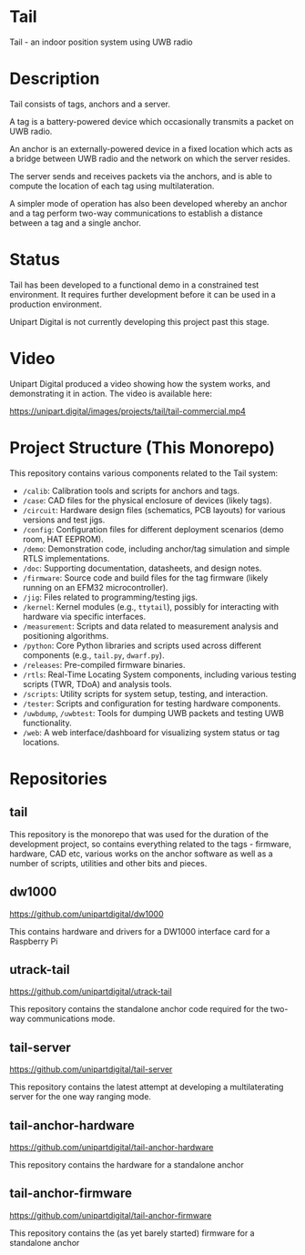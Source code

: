 # Tail
Tail - an indoor position system using UWB radio

# Description

Tail consists of tags, anchors and a server.

A tag is a battery-powered device which occasionally transmits a packet on UWB radio.

An anchor is an externally-powered device in a fixed location which acts as a bridge between UWB radio and the network on which the server resides.

The server sends and receives packets via the anchors, and is able to compute the location of each tag using multilateration.

A simpler mode of operation has also been developed whereby an anchor and a tag perform two-way communications to establish a distance between a tag and a single anchor.

# Status

Tail has been developed to a functional demo in a constrained test environment. It requires further development before it can be used in a production environment.

Unipart Digital is not currently developing this project past this stage.

# Video

Unipart Digital produced a video showing how the system works, and demonstrating it in action. The video is available here:

https://unipart.digital/images/projects/tail/tail-commercial.mp4


# Project Structure (This Monorepo)

This repository contains various components related to the Tail system:

*   `/calib`: Calibration tools and scripts for anchors and tags.
*   `/case`: CAD files for the physical enclosure of devices (likely tags).
*   `/circuit`: Hardware design files (schematics, PCB layouts) for various versions and test jigs.
*   `/config`: Configuration files for different deployment scenarios (demo room, HAT EEPROM).
*   `/demo`: Demonstration code, including anchor/tag simulation and simple RTLS implementations.
*   `/doc`: Supporting documentation, datasheets, and design notes.
*   `/firmware`: Source code and build files for the tag firmware (likely running on an EFM32 microcontroller).
*   `/jig`: Files related to programming/testing jigs.
*   `/kernel`: Kernel modules (e.g., `ttytail`), possibly for interacting with hardware via specific interfaces.
*   `/measurement`: Scripts and data related to measurement analysis and positioning algorithms.
*   `/python`: Core Python libraries and scripts used across different components (e.g., `tail.py`, `dwarf.py`).
*   `/releases`: Pre-compiled firmware binaries.
*   `/rtls`: Real-Time Locating System components, including various testing scripts (TWR, TDoA) and analysis tools.
*   `/scripts`: Utility scripts for system setup, testing, and interaction.
*   `/tester`: Scripts and configuration for testing hardware components.
*   `/uwbdump`, `/uwbtest`: Tools for dumping UWB packets and testing UWB functionality.
*   `/web`: A web interface/dashboard for visualizing system status or tag locations.


# Repositories

## tail
This repository is the monorepo that was used for the duration of the development project, so contains everything related to the tags - firmware, hardware, CAD etc,
various works on the anchor software as well as a number of scripts, utilities and other bits and pieces.


## dw1000
https://github.com/unipartdigital/dw1000

This contains hardware and drivers for a DW1000 interface card for a Raspberry Pi


## utrack-tail
https://github.com/unipartdigital/utrack-tail

This repository contains the standalone anchor code required for the two-way communications mode.


## tail-server
https://github.com/unipartdigital/tail-server

This repository contains the latest attempt at developing a multilaterating server for the one way ranging mode.


## tail-anchor-hardware
https://github.com/unipartdigital/tail-anchor-hardware

This repository contains the hardware for a standalone anchor

## tail-anchor-firmware
https://github.com/unipartdigital/tail-anchor-firmware

This repository contains the (as yet barely started) firmware for a standalone anchor
